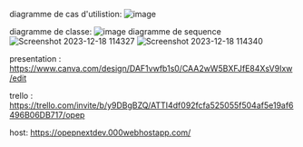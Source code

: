 diagramme de cas d'utilistion: 
![image](https://github.com/IsmailOuali/O-PEP-V2/assets/109187438/b71b77c2-aea8-4879-9d5c-c2ac308ef684)

diagramme de classe: 
![image](https://github.com/IsmailOuali/O-PEP-V2/assets/109187438/00e10bc0-9159-474f-8c08-7c986572494a)
diagramme de sequence 
![Screenshot 2023-12-18 114327](https://github.com/IsmailOuali/O-PEP-V2/assets/125483549/e53d47d0-0dbd-42a7-a762-357715965aeb)
![Screenshot 2023-12-18 114340](https://github.com/IsmailOuali/O-PEP-V2/assets/125483549/3e8f5f02-c2a5-4d85-8253-58fce85e9417)

presentation :
https://www.canva.com/design/DAF1vwfb1s0/CAA2wW5BXFJfE84XsV9Ixw/edit

trello :
https://trello.com/invite/b/y9DBgBZQ/ATTI4df092fcfa525055f504af5e19af6496B06DB717/opep

host:
https://opepnextdev.000webhostapp.com/
